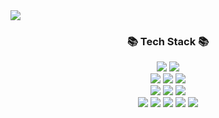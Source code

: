 <img src="https://capsule-render.vercel.app/api?type=slice&color=auto&height=200&section=header&text=TeddyElectronics&fontSize=90" />

<div align=center>
	<h3>📚 Tech Stack 📚</h3>
</div>
<div align="center">
  <img src="https://img.shields.io/badge/C-A8B9CC?style=flat&logo=c&logoColor=white"/>
  <img src="https://img.shields.io/badge/OpenGL-5586A4?style=flat&logo=opengl&logoColor=white"/>
  <br>
  <img src="https://img.shields.io/badge/Home Assistant-41BDF5?style=flat&logo=homeassistant&logoColor=white"/>
  <img src="https://img.shields.io/badge/ESPHome-000000?style=flat&logo=esphome&logoColor=white"/>
  <img src="https://img.shields.io/badge/YAML-CB171E?style=flat&logo=yaml&logoColor=white"/>
  <br>
  <img src="https://img.shields.io/badge/HTML5-E34F26?style=flat&logo=html5&logoColor=white"/>
  <img src="https://img.shields.io/badge/CSS3-1572B6?style=flat&logo=css3&logoColor=white"/>
  <img src="https://img.shields.io/badge/JavaScript-F7DF1E?style=flat&logo=javascript&logoColor=white"/>
  <br>
  <img src="https://img.shields.io/badge/Visual Studio-5C2D91?style=flat&logo=visualstudio&logoColor=white"/>
  <img src="https://img.shields.io/badge/Arduino-00979D?style=flat&logo=arduino&logoColor=white"/>
  <img src="https://img.shields.io/badge/KiCad-314CB0?style=flat&logo=kicad&logoColor=white"/>
  <img src="https://img.shields.io/badge/SOLIDWORKS-FF0000?style=flat&logo=dassaultsystemes&logoColor=white"/>
  <img src="https://img.shields.io/badge/Blender-F5792A?style=flat&logo=blender&logoColor=white"/>
  
  
</div>

<!--### Hi there 👋-->

<!--
**KimTeddy/KimTeddy** is a ✨ _special_ ✨ repository because its `README.md` (this file) appears on your GitHub profile.

Here are some ideas to get you started:

- 🔭 I’m currently working on ...
- 🌱 I’m currently learning ...
- 👯 I’m looking to collaborate on ...
- 🤔 I’m looking for help with ...
- 💬 Ask me about ...
- 📫 How to reach me: ...
- 😄 Pronouns: ...
- ⚡ Fun fact: ...
-->
